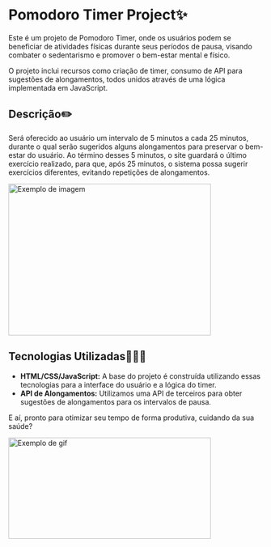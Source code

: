 # Pomodoro Timer Project✨

Este é um projeto de Pomodoro Timer, onde os usuários podem se beneficiar de atividades físicas durante seus períodos de pausa, visando combater o sedentarismo e promover o bem-estar mental e físico.

O projeto inclui recursos como criação de timer, consumo de API para sugestões de alongamentos, todos unidos através de uma lógica implementada em JavaScript.

## Descrição✏️

Será oferecido ao usuário um intervalo de 5 minutos a cada 25 minutos, durante o qual serão sugeridos alguns alongamentos para preservar o bem-estar do usuário.
Ao término desses 5 minutos, o site guardará o último exercício realizado, para que, após 25 minutos, o sistema possa sugerir exercícios diferentes, evitando repetições de alongamentos.

<img src="https://github.com/franciscogrimes/pomodoro_project/assets/150201451/9ecd878e-82ed-4a79-86c8-4e7dace944a9.jpg" alt="Exemplo de imagem" width="400px" height="300px">

## Tecnologias Utilizadas👨🏽‍💻

- **HTML/CSS/JavaScript:** A base do projeto é construída utilizando essas tecnologias para a interface do usuário e a lógica do timer.
- **API de Alongamentos:** Utilizamos uma API de terceiros para obter sugestões de alongamentos para os intervalos de pausa.

E aí, pronto para otimizar seu tempo de forma produtiva, cuidando da sua saúde?

<img src="https://github.com/franciscogrimes/pomodoro_project/assets/150201451/e6b1dab5-3a18-4d7b-b1c5-b4f23863df68.gif" alt="Exemplo de gif" width="400px" height="200px">
